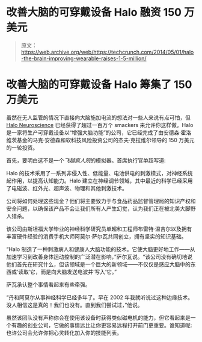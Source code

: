 # 改善大脑的可穿戴设备 Halo 融资 150 万美元 

> 原文：<https://web.archive.org/web/https://techcrunch.com/2014/05/01/halo-the-brain-improving-wearable-raises-1-5-million/>

# 改善大脑的可穿戴设备 Halo 筹集了 150 万美元

虽然在无人监管的情况下直接向大脑施加电流的想法对一些人来说有点可怕，但 [Halo Neuroscience](https://web.archive.org/web/20221208120610/http://www.haloneuro.com/) 已经获得了超过一百万个 smackers 来允许你这样做。Halo 是一家将生产可穿戴设备以“增强大脑功能”的公司，它已经完成了由安德森·霍洛维茨基金的马克·安德森和软科技风险投资公司的杰夫·克拉维尔领导的 150 万美元的一轮投资。

首先，要明白这不是一个*飞越疯人院*的模拟器。首席执行官单超写道:

Halo 的技术采用了一系列非侵入性、低能量、电池供电的刺激模式，对神经系统起作用，以提高认知能力。Halo 建立在神经调节领域，其中最近的科学已经采用了电磁波、红外光、超声波、物理和其他刺激技术。

公司将如何处理这些现金？他们将主要致力于与食品药品监督管理局的知识产权和安全问题，以确保该产品不会让我们所有人产生幻觉，认为我们正在被北美大脚野人猎杀。

该公司由斯坦福大学毕业的神经科学研究员单超和工程师布雷特·温吉尔以及拥有丰富硬件经验的消费手机大师阿莫尔·萨尔瓦共同创立，拥有坚实的知识基础。

“Halo 制造了一种刺激病人和健康人大脑功能的技术。它使大脑更好地工作——从加速学习到改善身体运动控制的广泛潜在影响，”萨尔瓦说。“该公司没有确切地说他们首先在研究什么，但该领域是一个巨大的新领域——不仅仅是感应大脑中的东西或‘读取’它，而是向大脑发送电波并‘写入’它。”

萨瓦承认整个事情看起来有些牵强。

“丹和阿莫尔从事神经科学已经多年了。早在 2002 年我就听说过这种边缘技术。没人相信这是真的！我们也没有。直到我们尝试过，”他说。

虽然该团队没有声称你会在使用该设备时获得类似磁电机的能力，但它看起来是一个有趣的创业公司，它做的事情远比让你更容易远程打开前门更重要。谁知道呢:也许公司会允许你把心灵转化加入你的技能列表。